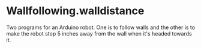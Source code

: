# Wallfollowing.walldistance
Two programs for an Arduino robot. One is to follow walls and the other is to make the robot stop 5 inches away from the wall when it's headed towards it.
